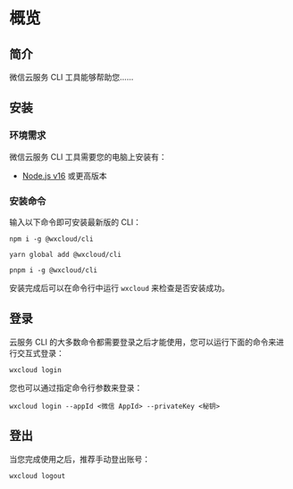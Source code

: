 # 概览

## 简介

微信云服务 CLI 工具能够帮助您……

## 安装

### 环境需求

微信云服务 CLI 工具需要您的电脑上安装有：

- [Node.js v16](https://nodejs.org/zh-cn/) 或更高版本

### 安装命令

输入以下命令即可安装最新版的 CLI：

<CodeGroup>
  <CodeGroupItem title="npm" active>

```bash:no-line-numbers
npm i -g @wxcloud/cli
```

  </CodeGroupItem>
  <CodeGroupItem title="yarn">

```bash:no-line-numbers
yarn global add @wxcloud/cli
```

  </CodeGroupItem>
  <CodeGroupItem title="pnpm">

```bash:no-line-numbers
pnpm i -g @wxcloud/cli
```

  </CodeGroupItem>
</CodeGroup>

安装完成后可以在命令行中运行 `wxcloud` 来检查是否安装成功。

## 登录

云服务 CLI 的大多数命令都需要登录之后才能使用，您可以运行下面的命令来进行交互式登录：

```:no-line-numbers
wxcloud login
```

您也可以通过指定命令行参数来登录：

```:no-line-numbers
wxcloud login --appId <微信 AppId> --privateKey <秘钥>
```

## 登出

当您完成使用之后，推荐手动登出账号：

```:no-line-numbers
wxcloud logout
```
